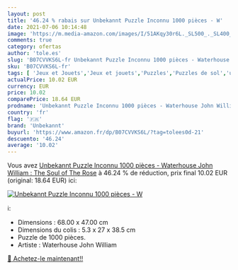 ```yaml
---
layout: post
title: '46.24 % rabais sur Unbekannt Puzzle Inconnu 1000 pièces - W'
date: 2021-07-06 10:14:48
image: 'https://m.media-amazon.com/images/I/51AKqy30r6L._SL500_._SL400_.jpg'
comments: true
category: ofertas
author: 'tole.es'
slug: 'B07CVVKS6L-fr Unbekannt Puzzle Inconnu 1000 pièces - Waterhouse John...'
sku: 'B07CVVKS6L-fr'
tags: [ 'Jeux et Jouets','Jeux et jouets','Puzzles','Puzzles de sol','unbekannt', ]
actualPrice: 10.02 EUR
currency: EUR
price: 10.02
comparePrice: 18.64 EUR
prodname: 'Unbekannt Puzzle Inconnu 1000 pièces - Waterhouse John William : The Soul of The Rose'
country: 'fr'
flag: '🇫🇷'
brand: 'Unbekannt'
buyurl: 'https://www.amazon.fr/dp/B07CVVKS6L/?tag=tolees0d-21'
descuento: '46.24'
average: '10.02'
---
```


Vous avez [Unbekannt Puzzle Inconnu 1000 pièces - Waterhouse John William : The Soul of The Rose](https://www.amazon.fr/dp/B07CVVKS6L/?tag=tolees0d-21)  à  46.24 % de réduction, prix final  10.02 EUR (original: 18.64 EUR) ici:

[![Unbekannt Puzzle Inconnu 1000 pièces - W](https://m.media-amazon.com/images/I/51AKqy30r6L._SL500_._SL400_.jpg)](https://www.amazon.fr/dp/B07CVVKS6L/?tag=tolees0d-21)

ℹ️:

- Dimensions : 68.00 x 47.00 cm
- Dimensions du colis : 5.3 x 27 x 38.5 cm
- Puzzle de 1000 pièces.
- Artiste : Waterhouse John William

[🛒 Achetez-le maintenant!!](https://www.amazon.fr/dp/B07CVVKS6L/?tag=tolees0d-21)
